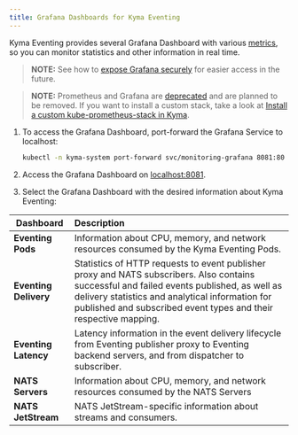```yaml
---
title: Grafana Dashboards for Kyma Eventing
---
```


Kyma Eventing provides several Grafana Dashboard with various [metrics](./evnt-02-eventing-metrics.md), so you can monitor statistics and other information in real time.

> **NOTE:** See how to [expose Grafana securely](../security/sec-06-access-expose-grafana.md) for easier access in the future.

> **NOTE:** Prometheus and Grafana are [deprecated](https://github.com/kyma-project/website/blob/main/content/blog-posts/2022-12-09-monitoring-deprecation/index.md) and are planned to be removed. If you want to install a custom stack, take a look at [Install a custom kube-prometheus-stack in Kyma](https://github.com/kyma-project/examples/tree/main/prometheus).

1. To access the Grafana Dashboard, port-forward the Grafana Service to localhost:

   ```bash
   kubectl -n kyma-system port-forward svc/monitoring-grafana 8081:80
   ```
<!-- markdown-link-check-disable-next-line -->
2. Access the Grafana Dashboard on [localhost:8081](http://localhost:8081).

3. Select the Grafana Dashboard with the desired information about Kyma Eventing:

| Dashboard    |  Description |
|-------------|:--------------|
| **Eventing Pods** | Information about CPU, memory, and network resources consumed by the Kyma Eventing Pods. |
| **Eventing Delivery** | Statistics of HTTP requests to event publisher proxy and NATS subscribers. Also contains successful and failed events published, as well as delivery statistics and analytical information for published and subscribed event types and their respective mapping. |
| **Eventing Latency** | Latency information in the event delivery lifecycle from Eventing publisher proxy to Eventing backend servers, and from dispatcher to subscriber.  |
| **NATS Servers** | Information about CPU, memory, and network resources consumed by the NATS Servers  |
| **NATS JetStream** | NATS JetStream-specific information about streams and consumers.  |

